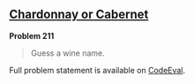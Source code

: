 [Chardonnay or Cabernet][ce]
----------------------------

**Problem 211**

> Guess a wine name.

Full problem statement is available on [CodeEval][ce].

[ce]: https://www.codeeval.com/browse/211/
      "View problem statement on CodeEval"
